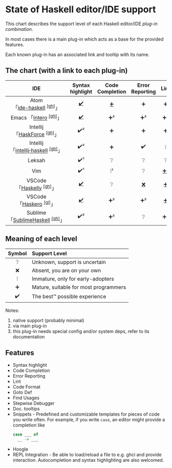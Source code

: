 # State of Haskell editor/IDE support

This chart describes the support level of each Haskell editor/IDE *plug-in combination*.

In most cases there is a main plug-in which acts as a base for the provided features.

Each known plug-in has an associated link and tooltip with its name.


## The chart (with a link to each plug-in)

| IDE | Syntax highlight | Code Completion | Error Reporting | Lint | Code Format | Goto Def | Find Usages | Stepwise Debugger | Doc. tooltips | Snippets | Hoogle | REPL Integration |
|:---:|:----------------:|:---------------:|:---------------:|:----:|:-----------:|:--------:|:-----------:|:-----------------:|:-------------:|:--------:|:------:|:----------------:|
| Atom<br>「[ide-haskell][atom06]&nbsp;<sup>[[gh]][atom06r]</sup>」 | [✔️][atom01] | [➕][atom02] | ➕ | ➕ | [❕][gen01] | ➕ | ❔ | [➕][atom03] | [➕][atom05] | [➕][atom01] | [➕][atom04] | ❕ |
| Emacs 「[Intero][emacs02]&nbsp;<sup>[[gh]][emacs02r]</sup>」 | [✔️][emacs01] | ➕² | ➕² | ➕² | [➕][gen01] | ➕² | ❔ | ❌ | ➕² | [➕][emacs04] | ❔ | ➕ |
| Intellij 「[HaskForce][inte01]&nbsp;<sup>[[gh]][inte01r]</sup>」 | ✔️² | ➕ | ➕ | ➕ | ➕ | ➕ | ➕ | ❌ | ❌ | ➕ | ❌ | ❌ |
| Intellij<br>「[intellij&#8209;haskell][inte02]&nbsp;<sup>[[gh]][inte02r]</sup>」| ✔️² | ➕ | ✔️ | ❕ | ❕ | ✔️ | ✔️ | ❌ | ❕ | ➕ | ❕ | ❔ |
| Leksah | ✔️¹ | ❔ | ❔ | ❔ | ❔ | ❔ | ❔ | ❔ | ❔ | ❔ | ❔ | ❔ |
| Vim      | ✔️¹ | ❕¹ | ❔ | [➕³][vim01] | [➕][gen01] | ❕¹ | ❔ | ❌ | [➕][vim02] | [➕][vim03] | ❔ | ❕ |
| VSCode 「[Haskelly][vsco01]&nbsp;<sup>[[gh]][vsco01r]</sup>」 | [✔️][vsco02] | ❔ | [❌][vsco07] | [➕][vsco03] | [➕][vsco04] | ➕² | ❔ | [❕][vsco05] | ➕² | [❕][vsco02] | ❔ | ❕ |
| VSCode 「[Haskero][vsco06]&nbsp;<sup>[[gl]][vsco06r]</sup>」  | [✔️][vsco02] | ➕² | ➕² | [➕][vsco03] | [➕][vsco04] | ➕² | ➕² | [❕][vsco05] | ➕² | [❕][vsco02] | ❔ | ❌ |
| Sublime 「[SublimeHaskell][subl01]&nbsp;<sup>[[gh]][subl01r]</sup>」 | ✔️² | ➕² | ❔ | ➕² | ❔ | ❕¹ | ❔ | ❌ | ➕² | ❔ | ❔ | ❕ |


## Meaning of each level

| Symbol | Support Level                         |
|:------:|:------------------------------------- |
| ❔      | Unknown, support is uncertain         |
| ❌     | Absent, you are on your own           |
| ❕     | Immature, only for early-adopters     |
| ➕     | Mature, suitable for most programmers |
| ✔️     | The best™ possible experience         |

Notes:

1. native support (probably minimal)
2. via main plug-in
3. this plug-in needs special config and/or system deps, refer to its documentation

## Features

* Syntax highlight 
* Code Completion
* Error Reporting
* Lint
* Code Format
* Goto Def
* Find Usages
* Stepwise Debugger
* Doc. tooltips
* Snippets - Predefined and customizable templates for pieces of code you write often. For example, if you write `case`, an editor might provide a completion like
  ```haskell
  case ___ of
    __ -> ___
  ```
* Hoogle
* REPL Integration - Be able to load/reload a file to e.g. ghci and provide interaction. Autocompletion and syntax highlighting are also welcomed.

[gen01]: https://github.com/chrisdone/hindent "hindent"

[atom01]: https://atom.io/packages/language-haskell "language-haskell"
[atom02]: https://atom.io/packages/autocomplete-haskell "ghc-mod via autocomplete-haskell"
[atom03]: https://atom.io/packages/haskell-debug "haskell-debug"
[atom04]: https://atom.io/packages/haskell-hoogle "haskell-hoogle"
[atom05]: https://atom.io/packages/haskell-ghc-mod "haskell-ghc-mod"
[atom06]: https://atom.io/packages/ide-haskell "ide-haskell"
[atom06r]: https://github.com/atom-haskell/ide-haskell "ide-haskell repo"

[emacs01]: http://haskell.github.io/haskell-mode/ "haskell-mode"
[emacs02]: https://commercialhaskell.github.io/intero/ "intero"
[emacs02r]: https://github.com/commercialhaskell/intero "intero repo"
[emacs04]: https://github.com/joaotavora/yasnippet "yasnippet"

[inte01]: https://plugins.jetbrains.com/plugin/7602-haskforce "HaskForce"
[inte01r]: https://github.com/carymrobbins/intellij-haskforce "HaskForce repo"
[inte02]: https://plugins.jetbrains.com/plugin/8258-intellij-haskell "intellij-haskell"
[inte02r]: https://github.com/rikvdkleij/intellij-haskell "intellij-haskell repo"

[vim01]: https://github.com/vim-syntastic/syntastic "syntastic"
[vim02]: https://github.com/bitc/vim-hdevtools "vim-hdevtools"
[vim03]: https://github.com/honza/vim-snippets "vim-snipmate default snippets"

[vsco01]: https://marketplace.visualstudio.com/items?itemName=UCL.haskelly "Haskelly"
[vsco01r]: https://github.com/haskelly-dev/Haskelly "Haskelly repo"
[vsco02]: https://marketplace.visualstudio.com/items?itemName=justusadam.language-haskell "Haskell Syntax Highlighting"
[vsco03]: https://marketplace.visualstudio.com/items?itemName=hoovercj.haskell-linter "haskell-linter"
[vsco04]: https://marketplace.visualstudio.com/items?itemName=monofon.hindent-format "hindent"
[vsco05]: https://marketplace.visualstudio.com/items?itemName=phoityne.phoityne-vscode "Phoityne"
[vsco06]: https://marketplace.visualstudio.com/items?itemName=Vans.haskero "Haskero"
[vsco06r]: https://gitlab.com/vannnns/haskero "Haskero repo"
[vsco07]: https://github.com/haskelly-dev/Haskelly/issues/29 "haskelly: issue #29"

[subl01]: https://packagecontrol.io/packages/SublimeHaskell "SublimeHaskell"
[subl01r]: https://github.com/SublimeHaskell/SublimeHaskell "SublimeHaskell repo"
